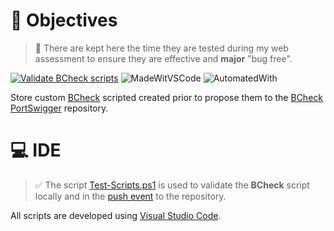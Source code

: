 # 🎯 Objectives

> 🚦 There are kept here the time they are tested during my web assessment to ensure they are effective and **major** "bug free".

[![Validate BCheck scripts](https://github.com/righettod/bchecks-library/actions/workflows/validate-scripts.yml/badge.svg?branch=main)](https://github.com/righettod/bchecks-library/actions/workflows/validate-scripts.yml) ![MadeWitVSCode](https://img.shields.io/static/v1?label=Made%20with&message=VisualStudio%20Code&color=blue&?style=for-the-badge&logo=visualstudio)  ![AutomatedWith](https://img.shields.io/static/v1?label=Automated%20with&message=GitHub%20Actions&color=blue&?style=for-the-badge&logo=github)

Store custom [BCheck](https://portswigger.net/burp/documentation/scanner/bchecks) scripted created prior to propose them to the [BCheck PortSwigger](https://github.com/PortSwigger/BChecks) repository.

# 💻 IDE

> ✅ The script [Test-Scripts.ps1](Test-Scripts.ps1) is used to validate the **BCheck** script locally and in the [push event](.github/workflows/validate-scripts.yml) to the repository.

All scripts are developed using [Visual Studio Code](https://code.visualstudio.com/).
